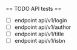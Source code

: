 
== TODO  API tests ==

- [ ] endpoint api/v1/login
- [ ] endpoint api/v1/author
- [ ] endpoint api/v1/title
- [ ] endpoint api/v1/isbn

